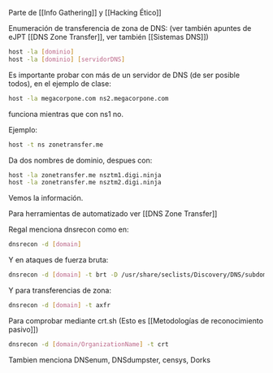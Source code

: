 
Parte de [[Info Gathering]] y [[Hacking Ético]]


Enumeración de transferencia de zona de DNS:
(ver también apuntes de eJPT [[DNS Zone Transfer]], ver también [[Sistemas DNS]])

``` bash
host -la [dominio]
host -la [dominio] [servidorDNS]
```

Es importante probar con más de un servidor de DNS (de ser posible todos), en el ejemplo de clase:

``` bash
host -la megacorpone.com ns2.megacorpone.com
```

funciona mientras que con ns1 no.

Ejemplo:

``` bash
host -t ns zonetransfer.me
```

Da dos nombres de dominio, despues con:

``` bash
host -la zonetransfer.me nsztm1.digi.ninja
host -la zonetransfer.me nsztm2.digi.ninja
```

Vemos la información.

Para herramientas de automatizado ver [[DNS Zone Transfer]]

Regal menciona dnsrecon como en:

``` bash
dnsrecon -d [domain]
```

Y en ataques de fuerza bruta:

``` bash
dnsrecon -d [domain] -t brt -D /usr/share/seclists/Discovery/DNS/subdomains-top1million-5000.txt
```

Y para transferencias de zona:

``` bash
dnsrecon -d [domain] -t axfr
```

Para comprobar mediante crt.sh (Esto es [[Metodologías de reconocimiento pasivo]])

``` bash
dnsrecon -d [domain/OrganizationName] -t crt
```

Tambien menciona DNSenum, DNSdumpster, censys, Dorks 